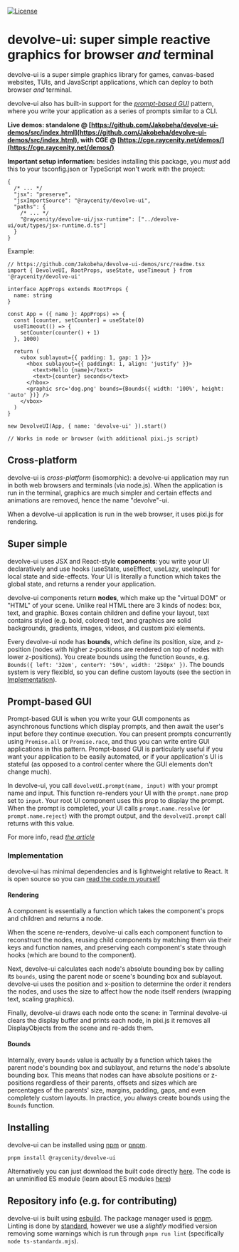 [![License](https://img.shields.io/badge/License-Apache_2.0-blue.svg)](https://opensource.org/licenses/Apache-2.0)

# devolve-ui: super simple reactive graphics for browser *and* terminal

devolve-ui is a super simple graphics library for games, canvas-based websites, TUIs, and JavaScript applications, which can deploy to both browser *and* terminal.

devolve-ui also has built-in support for the [*prompt-based GUI*](./docs/prompt-based-gui.md) pattern, where you write your application as a series of prompts similar to a CLI.

**Live demos: standalone @ [https://github.com/Jakobeha/devolve-ui-demos/src/index.html](https://github.com/Jakobeha/devolve-ui-demos/src/index.html), with CGE @ [https://cge.raycenity.net/demos/](https://cge.raycenity.net/demos/)**

**Important setup information:** besides installing this package, you *must* add this to your tsconfig.json or TypeScript won't work with the project:

```json5
{
  /* ... */
  "jsx": "preserve",
  "jsxImportSource": "@raycenity/devolve-ui",
  "paths": {
    /* ... */
    "@raycenity/devolve-ui/jsx-runtime": ["../devolve-ui/out/types/jsx-runtime.d.ts"]
  }
}
```

Example:

```tsx
// https://github.com/Jakobeha/devolve-ui-demos/src/readme.tsx
import { DevolveUI, RootProps, useState, useTimeout } from '@raycenity/devolve-ui'

interface AppProps extends RootProps {
  name: string
}

const App = ({ name }: AppProps) => {
  const [counter, setCounter] = useState(0)
  useTimeout(() => {
    setCounter(counter() + 1)
  }, 1000)

  return (
    <vbox sublayout={{ padding: 1, gap: 1 }}>
      <hbox sublayout={{ paddingX: 1, align: 'justify' }}>
        <text>Hello {name}</text>
        <text>{counter} seconds</text>
      </hbox>
      <graphic src='dog.png' bounds={Bounds({ width: '100%', height: 'auto' })} />
    </vbox>
  )
}

new DevolveUI(App, { name: 'devolve-ui' }).start()

// Works in node or browser (with additional pixi.js script)
```

## Cross-platform

devolve-ui is *cross-platform* (isomorphic): a devolve-ui application may run in both web browsers and terminals (via node.js). When the application is run in the terminal, graphics are much simpler and certain effects and animations are removed, hence the name "devolve"-ui.

When a devolve-ui application is run in the web browser, it uses pixi.js for rendering.

## Super simple

devolve-ui uses JSX and React-style **components**: you write your UI declaratively and use hooks (useState, useEffect, useLazy, useInput) for local state and side-effects. Your UI is literally a function which takes the global state, and returns a render your application.

devolve-ui components return **nodes**, which make up the "virtual DOM" or "HTML" of your scene. Unlike real HTML there are 3 kinds of nodes: box, text, and graphic. Boxes contain children and define your layout, text contains styled (e.g. bold, colored) text, and graphics are solid backgrounds, gradients, images, videos, and custom pixi elements.

Every devolve-ui node has **bounds**, which define its position, size, and z-position (nodes with higher z-positions are rendered on top of nodes with lower z-positions). You create bounds using the function `Bounds`, e.g. `Bounds({ left: '32em', centerY: '50%', width: '250px' })`. The bounds system is very flexibld, so you can define custom layouts (see the section in [Implementation](#Bounds)).

## Prompt-based GUI

Prompt-based GUI is when you write your GUI components as asynchronous functions which display prompts, and then await the user's input before they continue execution. You can present prompts concurrently using `Promise.all` or `Promise.race`, and thus you can write entire GUI applications in this pattern. Prompt-based GUI is particularly useful if you want your application to be easily automated, or if your application's UI is stateful (as opposed to a control center where the GUI elements don't change much).

In devolve-ui, you call `devolveUI.prompt(name, input)` with your prompt name and input. This function re-renders your UI with the `prompt.name` prop set to `input`. Your root UI component uses this prop to display the prompt. When the prompt is completed, your UI calls `prompt.name.resolve` (or `prompt.name.reject`) with the prompt output, and the `devolveUI.prompt` call returns with this value.

For more info, read [*the article*](./docs/prompt-based-gui.md)

### Implementation

devolve-ui has minimal dependencies and is lightweight relative to React. It is open source so you can [read the code  m yourself](https://github.com/Jakobeha/devolve-ui/tree/master/src)

#### Rendering

A component is essentially a function which takes the component's props and children and returns a node.

When the scene re-renders, devolve-ui calls each component function to reconstruct the nodes, reusing child components by matching them via their keys and function names, and preserving each component's state through hooks (which  are bound to the component).

Next, devolve-ui calculates each node's absolute bounding box by calling its `bounds`, using the parent node or scene's bounding box and sublayout. devolve-ui uses the position and x-position to determine the order it renders the nodes, and uses the size to affect how the node itself renders (wrapping text, scaling graphics).

Finally, devolve-ui draws each node onto the scene: in Terminal devolve-ui clears the display buffer and prints each node, in pixi.js it removes all DisplayObjects from the scene and re-adds them.

#### Bounds

Internally, every `bounds` value is actually by a function which takes the parent node's bounding
box and sublayout, and returns the node's absolute bounding box. This means that nodes can have absolute positions or z-positions regardless of their parents,  offsets and sizes which are percentages of the parents' size, margins, padding, gaps, and even completely custom layouts. In practice, you always create bounds using the `Bounds` function.

## Installing

devolve-ui can be installed using [npm](https://www.npmjs.com/) or [pnpm](https://pnpm.io/).

```shell
pnpm install @raycenity/devolve-ui
```

Alternatively you can just download the built code directly [here](https://github.com/Jakobeha/devolve-ui/releases/latest). The code is an unminified ES module (learn about ES modules [here](https://developer.mozilla.org/en-US/docs/Web/JavaScript/Guide/Modules))

## Repository info (e.g. for contributing)

devolve-ui is built using [esbuild](https://esbuild.org/). The package manager used is [pnpm](https://pnpm.io/). Linting is done by [standard](https://standardjs.com/), however we use a *slightly* modified version removing some warnings which is run through `pnpm run lint` (specifically `node ts-standardx.mjs`).
